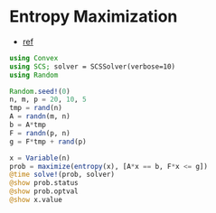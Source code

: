 # Entropy Maximization
* [ref](https://www.cvxpy.org/examples/applications/max_entropy.html)

```julia
using Convex
using SCS; solver = SCSSolver(verbose=10)
using Random

Random.seed!(0)
n, m, p = 20, 10, 5
tmp = rand(n)
A = randn(m, n)
b = A*tmp
F = randn(p, n)
g = F*tmp + rand(p)

x = Variable(n)
prob = maximize(entropy(x), [A*x == b, F*x <= g])
@time solve!(prob, solver)
@show prob.status
@show prob.optval
@show x.value
```
